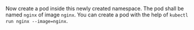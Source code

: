 Now create a pod inside this newly created namespace. The pod shall be named `nginx` of image `nginx`. You can create a pod with the help of `kubectl run nginx --image=nginx`.